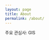 ```yaml
---
layout: page
title: About
permalink: /about/
---
```


주요 관심사: GIS

[jekyll-paper]: https://github.com/ghosind/Jekyll-Paper
[jekyll-paper-issues]: https://github.com/ghosind/Jekyll-Paper/issues